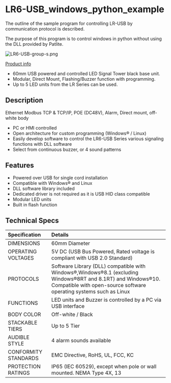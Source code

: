 # LR6-USB_windows_python_example  

The outline of the sample program for controlling LR-USB by communication protocol is described.

The purpose of this program is to control windows in python without using the DLL provided by Patlite.

![LR6-USB-group-s.png](https://cdn3.volusion.com/zfyub.tbqzg/v/vspfiles/photos/LR6-USBK-4T.jpg?v-cache=1627546983"LR6-USB-group-s.png")


[Product info](https://www.patlite.com/product/detail0000000689.html) 

* 60mm USB powered and controlled LED Signal Tower black base unit.
* Modular, Direct Mount, Flashing/Buzzer function with programming.
* Up to 5 LED units from the LR Series can be used.
 
## Description

Ethernet Modbus TCP & TCP/IP, POE (DC48V), Alarm, Direct mount, off-white body

* PC or HMI controlled
* Open architecture for custom programming (Windows® / Linux)
* Easily develop software to control the LR6-USB Series various signaling functions with DLL software
* Select from continuous buzzer, or 4 sound patterns

## Features

* Powered over USB for single cord installation
* Compatible with Windows® and Linux
* DLL software library included
* Dedicated driver is not required as it is USB HID class compatible
* Modular LED units
* Built in flash function

## Technical Specs

|Specification|Details|
|:--|:--|
|DIMENSIONS|60mm Diameter|
|OPERATING VOLTAGES| 5V DC (USB Bus Powered, Rated voltage is compliant with USB 2.0 Standard)|
|PROTOCOLS|Software Library (DLL) compatible with Windows®,Windows®8.1 (excluding Windows®8RT and 8.1RT) and Windows®10. Compatible with open-source software operating systems such as Linux|
|FUNCTIONS|LED units and Buzzer is controlled by a PC via USB interface|
|BODY COLOR|Off-white / Black|
|STACKABLE TIERS|Up to 5 Tier|
|AUDIBLE STYLE|4 alarm sounds available|
|CONFORMITY STANDARDS|EMC Directive, RoHS, UL, FCC, KC|
|PROTECTION RATINGS|IP65 (IEC 60529), except when pole or wall mounted. NEMA Type 4X, 13|
